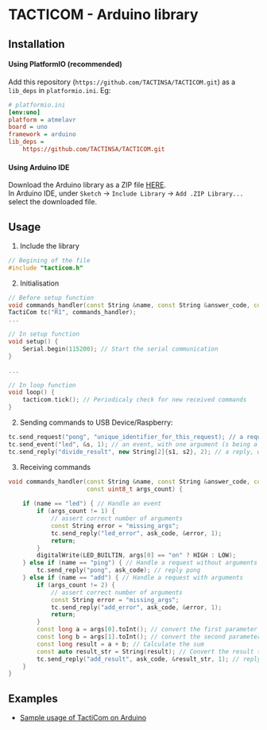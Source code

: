 # TACTICOM - Arduino library

## Installation
#### Using PlatformIO (recommended)
Add this repository (`https://github.com/TACTINSA/TACTICOM.git`) as a `lib_deps` in `platformio.ini`. Eg:
```ini
# platformio.ini
[env:uno]
platform = atmelavr
board = uno
framework = arduino
lib_deps = 
	https://github.com/TACTINSA/TACTICOM.git
```

#### Using Arduino IDE
Download the Arduino library as a ZIP file [HERE](https://minhaskamal.github.io/DownGit/#/home?url=https:%2F%2Fgithub.com%2FTACTINSA%2FTACTICOM%2Ftree%2Fmaster%2FArduino&fileName=tacticom_arduino). \
In Arduino IDE, under `Sketch` -> `Include Library` -> `Add .ZIP Library...` select the downloaded file. 

## Usage
1. Include the library
```cpp
// Begining of the file
#include "tacticom.h"
```
2. Initialisation
```cpp
// Before setup function
void commands_handler(const String &name, const String &answer_code, const String &ask_code, const String *args, uint8_t args_count);
TactiCom tc("R1", commands_handler);
...

// In setup function
void setup() {
    Serial.begin(115200); // Start the serial communication
}

...

// In loop function
void loop() {
    tacticom.tick(); // Periodicaly check for new received commands
}
```

2. Sending commands to USB Device/Raspberry:
```cpp
tc.send_request("pong", "unique_identifier_for_this_request); // a request, without arguments
tc.send_event("led", &s, 1); // an event, with one argument (s being a String "on", 1 being the number of arguments)
tc.send_reply("divide_result", new String[2]{s1, s2}, 2); // a reply, with multiple arguments (s1 & s2 being String, 2 being the number of arguments)
```
3. Receiving commands
```cpp
void commands_handler(const String &name, const String &answer_code, const String &ask_code, const String *args,
                      const uint8_t args_count) {
                      
    if (name == "led") { // Handle an event
        if (args_count != 1) {
            // assert correct number of arguments
            const String error = "missing_args";
            tc.send_reply("led_error", ask_code, &error, 1);
            return;
        }
        digitalWrite(LED_BUILTIN, args[0] == "on" ? HIGH : LOW);
    } else if (name == "ping") { // Handle a request without arguments
        tc.send_reply("pong", ask_code); // reply pong
    } else if (name == "add") { // Handle a request with arguments
        if (args_count != 2) {
            // assert correct number of arguments
            const String error = "missing_args";
            tc.send_reply("add_error", ask_code, &error, 1);
            return;
        }
        const long a = args[0].toInt(); // convert the first parameter to a number
        const long b = args[1].toInt(); // convert the second parameter to a number
        const long result = a + b; // Calculate the sum
        const auto result_str = String(result); // Convert the result to a string
        tc.send_reply("add_result", ask_code, &result_str, 1); // reply with the result
    }
}

```

## Examples
+ [Sample usage of TactiCom on Arduino](examples/TacticomCommands/TacticomCommands.ino)
